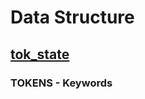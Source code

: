 # Data Structure

## [tok_state](https://github.com/python/cpython/blob/master/Parser/tokenizer.h#tok_state)

### TOKENS - Keywords

```c

```